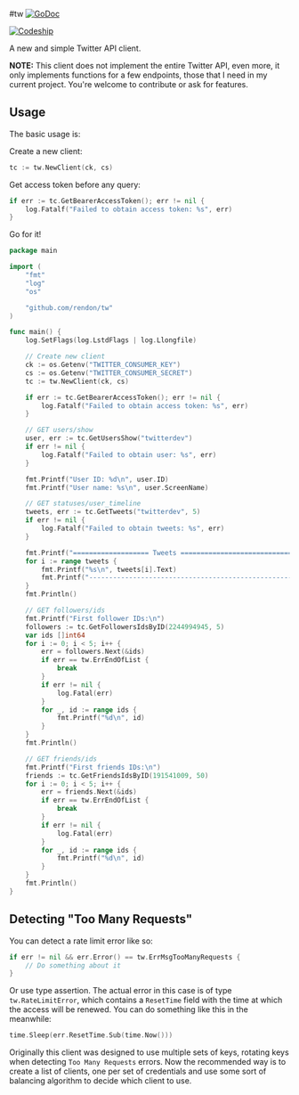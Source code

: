 #tw
[![GoDoc](https://godoc.org/github.com/rendon/tw?status.svg)](https://godoc.org/github.com/rendon/tw)

[![Codeship](https://codeship.com/projects/a8d73b50-be36-0133-01f5-327e6e59f642/status?branch=master)](https://godoc.org/github.com/rendon/tw)

A new and simple Twitter API client.

**NOTE:** This client does not implement the entire Twitter API, even more, it only implements functions for a few endpoints, those that I need in my current project. You're welcome to contribute or ask for features.

## Usage
The basic usage is:

Create a new client:
```go
tc := tw.NewClient(ck, cs)
```
Get access token before any query:
```go
if err := tc.GetBearerAccessToken(); err != nil {
    log.Fatalf("Failed to obtain access token: %s", err)
}
```

Go for it!
```go
package main

import (
	"fmt"
	"log"
	"os"

	"github.com/rendon/tw"
)

func main() {
	log.SetFlags(log.LstdFlags | log.Llongfile)

	// Create new client
	ck := os.Getenv("TWITTER_CONSUMER_KEY")
	cs := os.Getenv("TWITTER_CONSUMER_SECRET")
	tc := tw.NewClient(ck, cs)

	if err := tc.GetBearerAccessToken(); err != nil {
		log.Fatalf("Failed to obtain access token: %s", err)
	}

	// GET users/show
	user, err := tc.GetUsersShow("twitterdev")
	if err != nil {
		log.Fatalf("Failed to obtain user: %s", err)
	}

	fmt.Printf("User ID: %d\n", user.ID)
	fmt.Printf("User name: %s\n", user.ScreenName)

	// GET statuses/user_timeline
	tweets, err := tc.GetTweets("twitterdev", 5)
	if err != nil {
		log.Fatalf("Failed to obtain tweets: %s", err)
	}

	fmt.Printf("=================== Tweets =================================\n")
	for i := range tweets {
		fmt.Printf("%s\n", tweets[i].Text)
		fmt.Printf("--------------------------------------------------------\n")
	}
	fmt.Println()

	// GET followers/ids
	fmt.Printf("First follower IDs:\n")
	followers := tc.GetFollowersIdsByID(2244994945, 5)
	var ids []int64
	for i := 0; i < 5; i++ {
		err = followers.Next(&ids)
		if err == tw.ErrEndOfList {
			break
		}
		if err != nil {
			log.Fatal(err)
		}
		for _, id := range ids {
			fmt.Printf("%d\n", id)
		}
	}
	fmt.Println()

	// GET friends/ids
	fmt.Printf("First friends IDs:\n")
	friends := tc.GetFriendsIdsByID(191541009, 50)
	for i := 0; i < 5; i++ {
		err = friends.Next(&ids)
		if err == tw.ErrEndOfList {
			break
		}
		if err != nil {
			log.Fatal(err)
		}
		for _, id := range ids {
			fmt.Printf("%d\n", id)
		}
	}
	fmt.Println()
}
```

## Detecting "Too Many Requests"
You can detect a rate limit error like so:

```go
if err != nil && err.Error() == tw.ErrMsgTooManyRequests {
    // Do something about it
}
```

Or use type assertion. The actual error in this case is of type `tw.RateLimitError`, which contains a `ResetTime` field with the time at which the access will be renewed. You can do something like this in the meanwhile:

```go
time.Sleep(err.ResetTime.Sub(time.Now()))
```

Originally this client was designed to use multiple sets of keys, rotating keys when detecting `Too Many Requests` errors. Now the recommended way is to create a list of clients, one per set of credentials and use some sort of balancing algorithm to decide which client to use.

